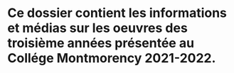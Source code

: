# Ce dossier contient les informations et médias sur les oeuvres des troisième années présentée au Collége Montmorency 2021-2022.

